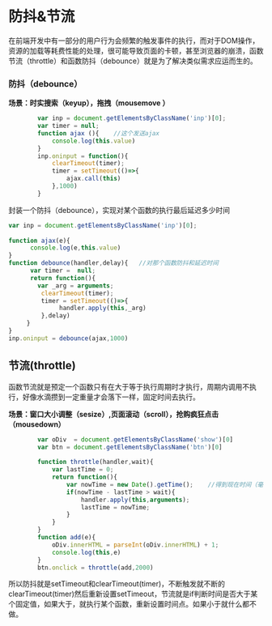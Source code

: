 # 防抖&节流

​	在前端开发中有一部分的用户行为会频繁的触发事件的执行，而对于DOM操作，资源的加载等耗费性能的处理，很可能导致页面的卡顿，甚至浏览器的崩溃，函数节流（throttle）和函数防抖（debounce）就是为了解决类似需求应运而生的。

### 防抖（debounce）

**场景：时实搜索（keyup），拖拽（mousemove ）**

```js
        var inp = document.getElementsByClassName('inp')[0];
        var timer = null;
        function ajax (){    //这个发送ajax
            console.log(this.value)
        }
        inp.oninput = function(){
            clearTimeout(timer);
            timer = setTimeout(()=>{
                ajax.call(this)
            },1000)
        }
```

封装一个防抖（debounce），实现对某个函数的执行最后延迟多少时间

```js
var inp = document.getElementsByClassName('inp')[0];
 
function ajax(e){
      console.log(e,this.value)
}
function debounce(handler,delay){   //对那个函数防抖和延迟时间
      var timer =  null;
      return function(){
     	var _arg = arguments;
     	 clearTimeout(timer);
     	 timer = setTimeout(()=>{
          	  handler.apply(this,_arg)
      	 },delay)
     }
}
inp.oninput = debounce(ajax,1000)
```





## 节流(throttle)

​	函数节流就是预定一个函数只有在大于等于执行周期时才执行，周期内调用不执行，好像水滴攒到一定重量才会落下一样，固定时间去执行。

**场景：窗口大小调整（sesize）,页面滚动（scroll），抢购疯狂点击（mousedown）**

```js
        var oDiv  = document.getElementsByClassName('show')[0]
        var btn = document.getElementsByClassName('btn')[0]
        
        function throttle(handler,wait){
            var lastTime = 0;
            return function(){
                var nowTime = new Date().getTime();    //得到现在时间（毫秒值，1970年到现在）
                if(nowTime - lastTime > wait){
                    handler.apply(this,arguments);
                    lastTime = nowTime;
                }
            }
        }
        function add(e){
            oDiv.innerHTML = parseInt(oDiv.innerHTML) + 1;
            console.log(this,e)
        }
        btn.onclick = throttle(add,2000)

```

所以防抖就是setTimeout和clearTimeout(timer)，不断触发就不断的clearTimeout(timer)然后重新设置setTimeout，节流就是if判断时间是否大于某个固定值，如果大于，就执行某个函数，重新设置时间点。如果小于就什么都不做。